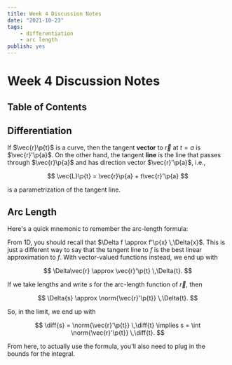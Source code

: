 ```yaml
---
title: Week 4 Discussion Notes
date: "2021-10-23"
tags:
    - differentiation
    - arc length
publish: yes
---
```


# Week 4 Discussion Notes

## Table of Contents

## Differentiation

If $\vec{r}\p{t}$ is a curve, then the tangent **vector** to $\vec{r}$ at $t = a$ is $\vec{r}'\p{a}$. On the other hand, the tangent **line** is the line that passes through $\vec{r}\p{a}$ and has direction vector $\vec{r}'\p{a}$, i.e.,

$$
\vec{L}\p{t} = \vec{r}\p{a} + t\vec{r}'\p{a}
$$

is a parametrization of the tangent line.

## Arc Length

Here's a quick mnemonic to remember the arc-length formula:

From 1D, you should recall that $\Delta f \approx f'\p{x} \,\Delta{x}$. This is just a different way to say that the tangent line to $f$ is the best linear approximation to $f$. With vector-valued functions instead, we end up with

$$
\Delta\vec{r} \approx \vec{r}'\p{t} \,\Delta{t}.
$$

If we take lengths and write $s$ for the arc-length function of $\vec{r}$, then

$$
\Delta{s} \approx \norm{\vec{r}'\p{t}} \,\Delta{t}.
$$

So, in the limit, we end up with

$$
\diff{s} = \norm{\vec{r}'\p{t}} \,\diff{t}
\implies s = \int \norm{\vec{r}'\p{t}} \,\diff{t}.
$$

From here, to actually use the formula, you'll also need to plug in the bounds for the integral.
